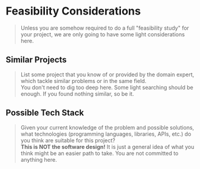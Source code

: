# Feasibility Considerations

> Unless you are somehow required to do a full "feasibility study" for your project, we are only going to have some light considerations here.

## Similar Projects
> List some project that you know of or provided by the domain expert, which tackle similar problems or in the same field.  
> You don't need to dig too deep here. Some light searching should be enough. If you found nothing similar, so be it.

## Possible Tech Stack
> Given your current knowledge of the problem and possible solutions, what technologies (programming languages, libraries, APIs, etc.) do you think are suitable for this project?  
> **This is NOT the software design!** It is just a general idea of what you think might be an easier path to take. You are not committed to anything here.